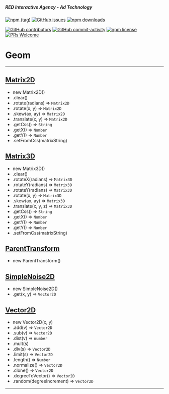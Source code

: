 ##### RED Interactive Agency - Ad Technology

[![npm
(tag)](https://img.shields.io/npm/v/@ff0000-ad-tech%2Fad-geom.svg?style=flat-square)](https://www.npmjs.com/package/@ff0000-ad-tech%2Fad-geom)
[![GitHub
issues](https://img.shields.io/github/issues/ff0000-ad-tech/ad-geom.svg?style=flat-square)](https://github.com/ff0000-ad-tech/ad-geom)
[![npm
downloads](https://img.shields.io/npm/dm/@ff0000-ad-tech%2Fad-geom.svg?style=flat-square)](https://www.npmjs.com/package/@ff0000-ad-tech%2Fad-geom)

[![GitHub
contributors](https://img.shields.io/github/contributors/ff0000-ad-tech/ad-geom.svg?style=flat-square)](https://github.com/ff0000-ad-tech/ad-geom/graphs/contributors/)
[![GitHub
commit-activity](https://img.shields.io/github/commit-activity/y/ff0000-ad-tech/ad-geom.svg?style=flat-square)](https://github.com/ff0000-ad-tech/ad-geom/commits/master)
[![npm
license](https://img.shields.io/npm/l/@ff0000-ad-tech%2Fad-geom.svg?style=flat-square)](https://github.com/ff0000-ad-tech/ad-geom/blob/master/LICENSE)
[![PRs
Welcome](https://img.shields.io/badge/PRs-welcome-brightgreen.svg?style=flat-square)](http://makeapullrequest.com)

# Geom

---

## <a name="Matrix2D" href="./docs/Matrix2D.md">Matrix2D</a>

* new Matrix2D()
* .clear()
* .rotate(radians) ⇒ <code>Matrix2D</code>
* .rotate(x, y) ⇒ <code>Matrix2D</code>
* .skew(ax, ay) ⇒ <code>Matrix2D</code>
* .translate(x, y) ⇒ <code>Matrix2D</code>
* .getCss() ⇒ <code>String</code>
* .getX() ⇒ <code>Number</code>
* .getY() ⇒ <code>Number</code>
* .setFromCss(matrixString)

## <a name="Matrix3D" href="./docs/Matrix3D.md">Matrix3D</a>

* new Matrix3D()
* .clear()
* .rotateX(radians) ⇒ <code>Matrix3D</code>
* .rotateY(radians) ⇒ <code>Matrix3D</code>
* .rotateY(radians) ⇒ <code>Matrix3D</code>
* .rotate(x, y) ⇒ <code>Matrix3D</code>
* .skew(ax, ay) ⇒ <code>Matrix3D</code>
* .translate(x, y, z) ⇒ <code>Matrix3D</code>
* .getCss() ⇒ <code>String</code>
* .getX() ⇒ <code>Number</code>
* .getY() ⇒ <code>Number</code>
* .getY() ⇒ <code>Number</code>
* .setFromCss(matrixString)

## <a name="ParentTransform" href="./docs/ParentTransform.md">ParentTransform</a>

* new ParentTransform()

## <a name="SimpleNoise2D" href="./docs/SimpleNoise2D.md">SimpleNoise2D</a>

* new SimpleNoise2D()
* .get(x, y) ⇒ <code>Vector2D</code>

## <a name="Vector2D" href="./docs/Vector2D.md">Vector2D</a>

* new Vector2D(x, y)
* .add(v) ⇒ <code>Vector2D</code>
* .sub(v) ⇒ <code>Vector2D</code>
* .dist(v) ⇒ <code>number</code>
* .mult(s)
* .div(s) ⇒ <code>Vector2D</code>
* .limit(s) ⇒ <code>Vector2D</code>
* .length() ⇒ <code>Number</code>
* .normalize() ⇒ <code>Vector2D</code>
* .clone() ⇒ <code>Vector2D</code>
* .degreeToVector() ⇒ <code>Vector2D</code>
* .random(degreeIncrement) ⇒ <code>Vector2D</code>

---
